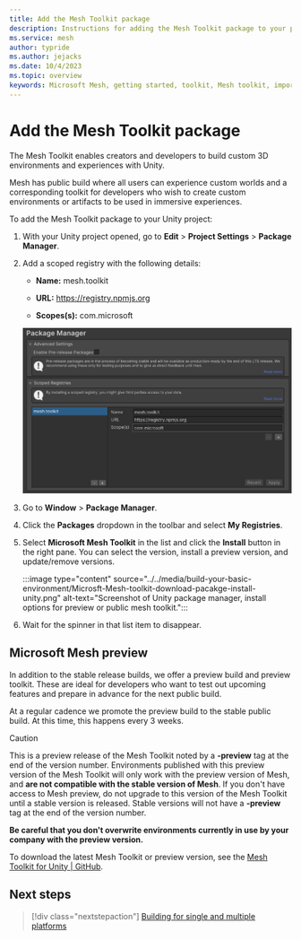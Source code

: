 ```yaml
---
title: Add the Mesh Toolkit package
description: Instructions for adding the Mesh Toolkit package to your project.
ms.service: mesh
author: typride
ms.author: jejacks
ms.date: 10/4/2023
ms.topic: overview
keywords: Microsoft Mesh, getting started, toolkit, Mesh toolkit, import, registry, scoped registry, packages
---
```


# Add the Mesh Toolkit package

The Mesh Toolkit enables creators and developers to build custom 3D environments and experiences with Unity.

Mesh has public build where all users can experience custom worlds and a corresponding toolkit for developers who wish to create custom environments or artifacts to be used in immersive experiences.


To add the Mesh Toolkit package to your Unity project:

1. With your Unity project opened, go to **Edit** > **Project Settings** > **Package Manager**.

1. Add a scoped registry with the following details:

   - **Name:** mesh.toolkit

   - **URL:** https://registry.npmjs.org

   - **Scopes(s):** com.microsoft

   ![Scope Registry Configuration](../../media/build-your-basic-environment/configure-scoped-registry.png)

1. Go to **Window** > **Package Manager**.

1. Click the **Packages** dropdown in the toolbar and select **My Registries**.

1. Select **Microsoft Mesh Toolkit** in the list and click the **Install**  button in the right pane. You can select the version, install a preview version, and update/remove versions.

    :::image type="content" source="../../media/build-your-basic-environment/Microsft-Mesh-toolkit-download-pacakge-install-unity.png" alt-text="Screenshot of Unity package manager, install options for preview or public mesh toolkit.":::

1. Wait for the spinner in that list item to disappear.

## Microsoft Mesh preview

In addition to the stable release builds, we offer a preview build and preview toolkit. These are ideal for developers who want to test out upcoming features and prepare in advance for the next public build.

At a regular cadence we promote the preview build to the stable public build. At this time, this happens every 3 weeks.

>[!Caution]
>This is a preview release of the Mesh Toolkit noted by a **-preview** tag at the end of the version number.  Environments published with this preview version of the Mesh Toolkit will only work with the preview version of Mesh, and **are not compatible with the stable version of Mesh**. If you don't have access to Mesh preview, do not upgrade to this version of the Mesh Toolkit until a stable version is released.  Stable versions will not have a **-preview** tag at the end of the version number.  
>
> **Be careful that you don't overwrite environments currently in use by your company with the preview version.**

To download the latest Mesh Toolkit or preview version, see the
[Mesh Toolkit for Unity | GitHub](https://github.com/microsoft/Mesh-Toolkit-Unity/releases).

## Next steps

> [!div class="nextstepaction"]
> [Building for single and multiple platforms](build-for-single-and-multiple-platforms.md)
